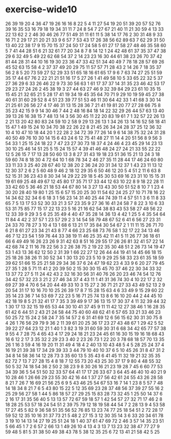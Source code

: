 # exercise-wide10
26
39
19
20
4
36
47
19
26
16
16
8
22
5
4
11
27
54
19
20
51
39
20
57
52
76
39
16
35
53
16
79
18
19
34
31
11
7
24
8
54
7
27
67
21
40
11
21
30
59
4
13
33
22
13
62
2
2
46
30
46
26
77
51
49
31
11
61
11
5
38
14
17
76
2
30
31
48
9
33
16
71
2
29
17
21
20
21
33
9
6
57
7
53
43
17
26
38
56
62
89
63
7
62
29
31
50
13
40
22
38
17
9
15
70
15
37
24
50
17
24
58
5
61
27
17
58
27
48
46
35
58
60
5
7
41
44
28
51
6
21
32
61
77
20
34
8
7
8
14
12
1
24
42
48
61
37
35
37
47
38
29
6
32
49
5
49
22
62
68
54
37
2
14
23
23
16
30
44
61
38
23
26
70
37
42
81
44
28
31
44
10
16
19
30
23
36
47
33
42
51
34
40
49
7
78
18
28
57
69
26
45
52
63
15
58
4
2
37
37
49
20
29
75
11
57
57
71
28
43
2
14
26
7
18
35
37
56
2
8
5
20
73
59
27
52
29
33
51
65
18
16
61
65
17
9
6
7
63
74
27
25
51
59
35
17
44
67
76
2
22
21
21
51
16
17
5
27
26
1
41
49
58
10
5
33
65
22
32
5
37
27
36
29
6
33
26
46
22
9
73
30
56
63
1
61
17
37
37
14
31
35
23
46
42
53
17
29
23
27
24
26
2
45
38
19
3
27
44
63
27
46
9
32
39
84
29
23
61
10
35
15
15
45
21
32
65
21
5
28
17
41
19
34
19
45
35
64
70
71
9
29
10
19
59
45
27
38
40
61
31
60
29
52
8
4
51
23
39
77
51
53
46
11
30
64
42
33
1
41
68
3
30
14
21
25
61
26
56
27
4
17
46
31
13
15
28
36
7
21
41
19
81
20
77
27
28
66
75
8
35
23
42
15
9
9
14
30
46
7
44
2
48
16
84
18
14
22
32
29
26
44
57
63
13
40
39
13
26
16
38
15
7
48
13
14
3
56
30
45
11
22
20
83
19
61
7
1
32
57
22
26
13
2
21
13
20
42
80
83
24
59
10
2
58
9
29
13
26
13
1
34
26
13
14
16
52
58
18
41
15
47
1
49
15
24
10
34
70
38
22
26
22
8
21
45
26
34
24
28
37
25
12
36
32
10
4
10
47
10
18
44
20
1
22
28
2
34
72
39
77
26
14
9
6
14
38
75
32
24
31
28
40
50
49
76
10
30
14
15
6
43
24
6
12
75
41
48
27
11
14
4
20
51
56
8
9
56
3
54
33
1
25
15
24
18
22
7
47
23
27
30
73
18
37
4
24
46
4
23
45
29
14
23
13
30
10
25
46
14
51
25
5
15
24
15
57
4
39
41
46
48
24
27
24
21
33
55
22
22
12
5
26
15
7
17
13
28
50
60
13
3
8
27
31
43
19
18
23
51
36
15
21
13
24
3
18
59
60
74
8
18
30
4
72
64
10
1
68
78
34
2
46
27
35
11
28
44
17
46
24
60
80
33
11
33
3
25
40
28
67
40
12
38
20
2
36
24
20
31
34
12
37
1
43
23
11
13
12
12
30
37
2
6
2
5
60
48
9
46
2
18
12
29
35
6
50
46
12
20
5
4
51
2
11
6
63
8
52
15
31
36
23
43
8
30
34
14
29
22
29
18
5
45
30
53
69
16
23
31
10
15
15
31
19
61
69
25
48
49
67
12
45
80
17
35
71
17
33
44
12
63
10
22
8
9
18
22
28
11
33
42
60
5
36
46
21
18
53
44
67
80
14
3
27
13
43
30
50
51
52
8
10
7
1
23
4
30
20
28
40
19
80
1
25
15
6
57
15
20
25
30
11
54
62
24
25
27
10
71
78
16
22
14
34
62
32
34
6
6
18
3
1
56
23
14
31
40
25
44
74
39
11
4
57
51
1
3
6
11
8
33
65
7
5
13
17
53
52
30
33
21
3
57
23
35
9
27
36
16
41
24
58
7
8
22
3
10
6
33
53
31
75
85
77
15
17
22
13
23
5
16
21
16
62
54
38
83
43
53
58
27
48
56
22
12
33
39
9
29
3
5
6
25
35
49
4
40
47
35
28
14
36
13
4
42
1
25
5
4
35
54
64
11
84
4
42
2
37
57
1
23
57
29
2
3
14
54
58
79
48
67
52
6
41
6
56
27
23
31
24
33
70
78
27
3
10
4
13
1
68
6
13
21
17
35
84
30
54
67
2
1
11
11
15
26
71
70
6
21
8
61
27
23
34
21
43
8
77
4
66
23
25
68
73
76
58
1
32
17
22
34
13
46
46
7
12
23
54
1
59
76
44
33
38
19
11
46
25
35
42
11
41
5
11
26
77
36
18
61
66
6
49
49
16
26
23
26
9
31
42
63
8
51
16
29
55
17
26
26
81
32
41
57
22
14
42
68
74
2
11
16
78
22
56
3
2
26
38
75
2
19
22
35
30
48
51
2
26
73
14
19
47
53
1
43
13
36
62
12
50
2
31
39
1
66
22
27
12
26
44
44
19
41
14
45
66
18
15
25
18
26
38
26
11
30
52
34
1
30
13
20
23
5
10
9
29
25
58
33
23
61
35
18
59
39
62
51
66
15
25
21
58
29
34
36
37
6
24
47
19
62
23
4
33
9
6
20
27
79
45
27
35
1
28
5
71
11
41
2
20
39
50
2
15
30
30
15
45
70
37
46
22
30
34
33
32
13
37
72
27
5
11
24
42
43
2
32
16
30
56
31
40
76
26
20
23
46
74
54
12
76
34
42
57
32
23
3
21
2
27
46
34
37
4
43
11
1
41
31
36
74
30
4
10
22
17
2
32
69
27
39
4
70
6
54
20
44
49
33
10
3
15
27
2
36
71
21
27
33
43
49
52
13
2
9
20
54
31
17
10
16
70
10
25
26
39
17
8
7
15
28
15
63
4
6
33
49
9
15
29
60
22
35
14
23
36
7
14
53
69
7
22
23
5
16
71
25
74
13
8
6
16
10
20
44
2
44
45
10
42
18
19
8
5
21
32
41
17
7
35
3
39
49
9
17
36
13
15
17
30
37
4
11
32
39
44
32
1
30
17
13
32
15
19
65
53
44
30
10
41
37
45
9
11
11
42
12
27
38
46
1
16
28
35
61
42
6
44
51
2
43
21
24
58
44
75
40
60
48
62
41
6
57
65
33
21
33
46
23
50
25
72
15
24
2
58
24
7
35
14
57
2
6
31
41
69
12
6
56
15
62
30
31
30
75
8
4
26
1
76
56
29
79
9
36
2
11
39
61
20
25
36
17
23
27
43
48
67
1
29
42
5
52
39
22
27
64
23
12
21
1
40
1
3
82
3
19
31
60
59
30
31
6
68
34
42
65
77
57
38
9
55
4
7
28
75
4
65
43
4
17
29
24
18
21
23
24
45
61
16
30
15
19
16
18
68
43
16
6
12
2
17
3
35
32
2
29
23
3
40
2
23
26
73
1
22
20
3
78
68
18
57
70
13
35
26
1
16
3
59
4
16
19
20
11
31
49
4
18
4
2
40
13
10
43
48
5
4
5
28
25
24
37
4
16
19
21
39
38
17
34
29
39
33
3
44
79
10
40
10
37
6
5
10
45
26
31
8
47
31
2
34
8
14
58
36
14
12
28
73
3
35
60
13
5
35
43
6
41
45
11
32
19
21
32
35
35
62
72
7
13
7
27
28
15
4
8
18
7
12
55
73
20
43
25
30
37
17
9
80
4
48
55
32
50
5
32
74
18
54
36
2
50
2
38
23
9
8
30
26
16
21
23
19
28
7
45
6
60
77
53
34
39
36
5
54
51
50
32
33
57
64
41
17
17
26
33
67
3
64
45
46
40
10
40
21
9
10
28
46
1
26
66
29
23
55
30
42
16
44
1
37
27
56
42
61
24
55
43
26
28
58
8
21
7
26
7
16
69
21
56
25
6
9
5
43
46
25
54
67
53
16
7
14
1
23
8
5
57
7
48
14
18
34
8
21
7
6
5
43
80
15
22
5
12
35
69
23
28
37
48
56
37
39
27
55
16
2
25
29
56
27
58
1
44
5
86
18
57
27
29
25
15
83
28
73
32
45
1
25
50
14
37
6
2
16
17
31
35
56
40
5
13
13
57
72
67
59
18
57
1
42
54
57
27
32
71
17
46
2
8
18
28
25
53
57
18
24
54
51
2
39
75
79
12
18
19
58
44
54
7
2
28
13
9
4
53
58
17
27
45
5
82
9
36
58
51
35
56
52
76
85
13
23
74
77
25
18
54
51
2
72
28
17
59
52
12
35
10
16
31
37
73
21
5
48
2
27
15
3
12
30
35
14
3
6
33
20
34
61
78
3
19
10
14
13
14
27
19
25
51
24
18
1
40
37
61
47
69
72
2
46
3
57
14
35
23
51
5
66
45
1
7
2
6
57
2
66
13
1
49
26
10
4
13
4
3
13
7
13
23
32
38
47
77
27
9
59
48
5
81
5
31
38
50
49
38
43
78
5
38
12
35
25
6
72
13
41
21
58
42
5
25
